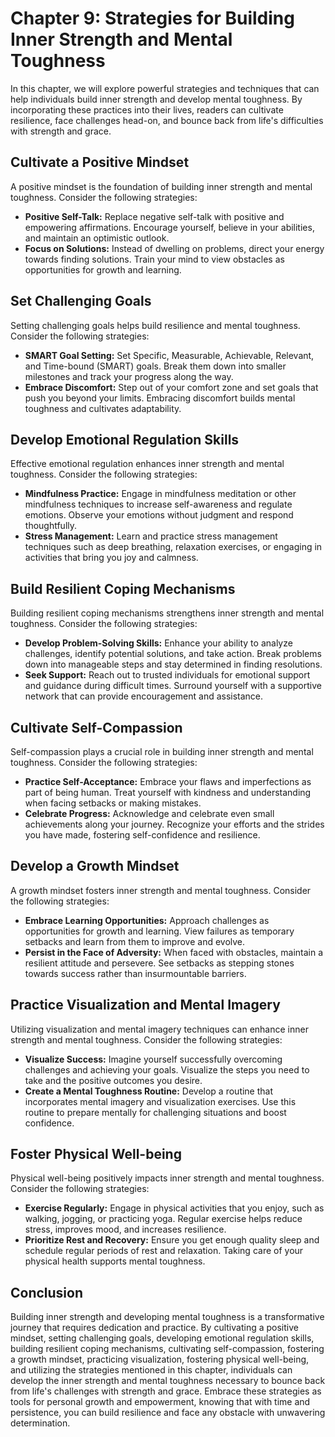 Chapter 9: Strategies for Building Inner Strength and Mental Toughness
======================================================================

In this chapter, we will explore powerful strategies and techniques that can help individuals build inner strength and develop mental toughness. By incorporating these practices into their lives, readers can cultivate resilience, face challenges head-on, and bounce back from life's difficulties with strength and grace.

Cultivate a Positive Mindset
----------------------------

A positive mindset is the foundation of building inner strength and mental toughness. Consider the following strategies:

* **Positive Self-Talk:** Replace negative self-talk with positive and empowering affirmations. Encourage yourself, believe in your abilities, and maintain an optimistic outlook.
* **Focus on Solutions:** Instead of dwelling on problems, direct your energy towards finding solutions. Train your mind to view obstacles as opportunities for growth and learning.

Set Challenging Goals
---------------------

Setting challenging goals helps build resilience and mental toughness. Consider the following strategies:

* **SMART Goal Setting:** Set Specific, Measurable, Achievable, Relevant, and Time-bound (SMART) goals. Break them down into smaller milestones and track your progress along the way.
* **Embrace Discomfort:** Step out of your comfort zone and set goals that push you beyond your limits. Embracing discomfort builds mental toughness and cultivates adaptability.

Develop Emotional Regulation Skills
-----------------------------------

Effective emotional regulation enhances inner strength and mental toughness. Consider the following strategies:

* **Mindfulness Practice:** Engage in mindfulness meditation or other mindfulness techniques to increase self-awareness and regulate emotions. Observe your emotions without judgment and respond thoughtfully.
* **Stress Management:** Learn and practice stress management techniques such as deep breathing, relaxation exercises, or engaging in activities that bring you joy and calmness.

Build Resilient Coping Mechanisms
---------------------------------

Building resilient coping mechanisms strengthens inner strength and mental toughness. Consider the following strategies:

* **Develop Problem-Solving Skills:** Enhance your ability to analyze challenges, identify potential solutions, and take action. Break problems down into manageable steps and stay determined in finding resolutions.
* **Seek Support:** Reach out to trusted individuals for emotional support and guidance during difficult times. Surround yourself with a supportive network that can provide encouragement and assistance.

Cultivate Self-Compassion
-------------------------

Self-compassion plays a crucial role in building inner strength and mental toughness. Consider the following strategies:

* **Practice Self-Acceptance:** Embrace your flaws and imperfections as part of being human. Treat yourself with kindness and understanding when facing setbacks or making mistakes.
* **Celebrate Progress:** Acknowledge and celebrate even small achievements along your journey. Recognize your efforts and the strides you have made, fostering self-confidence and resilience.

Develop a Growth Mindset
------------------------

A growth mindset fosters inner strength and mental toughness. Consider the following strategies:

* **Embrace Learning Opportunities:** Approach challenges as opportunities for growth and learning. View failures as temporary setbacks and learn from them to improve and evolve.
* **Persist in the Face of Adversity:** When faced with obstacles, maintain a resilient attitude and persevere. See setbacks as stepping stones towards success rather than insurmountable barriers.

Practice Visualization and Mental Imagery
-----------------------------------------

Utilizing visualization and mental imagery techniques can enhance inner strength and mental toughness. Consider the following strategies:

* **Visualize Success:** Imagine yourself successfully overcoming challenges and achieving your goals. Visualize the steps you need to take and the positive outcomes you desire.
* **Create a Mental Toughness Routine:** Develop a routine that incorporates mental imagery and visualization exercises. Use this routine to prepare mentally for challenging situations and boost confidence.

Foster Physical Well-being
--------------------------

Physical well-being positively impacts inner strength and mental toughness. Consider the following strategies:

* **Exercise Regularly:** Engage in physical activities that you enjoy, such as walking, jogging, or practicing yoga. Regular exercise helps reduce stress, improves mood, and increases resilience.
* **Prioritize Rest and Recovery:** Ensure you get enough quality sleep and schedule regular periods of rest and relaxation. Taking care of your physical health supports mental toughness.

Conclusion
----------

Building inner strength and developing mental toughness is a transformative journey that requires dedication and practice. By cultivating a positive mindset, setting challenging goals, developing emotional regulation skills, building resilient coping mechanisms, cultivating self-compassion, fostering a growth mindset, practicing visualization, fostering physical well-being, and utilizing the strategies mentioned in this chapter, individuals can develop the inner strength and mental toughness necessary to bounce back from life's challenges with strength and grace. Embrace these strategies as tools for personal growth and empowerment, knowing that with time and persistence, you can build resilience and face any obstacle with unwavering determination.
